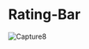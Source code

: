 # Rating-Bar
![Capture8](https://user-images.githubusercontent.com/61504827/122665070-cdb53e80-d1c2-11eb-974e-a13158ccd8bf.PNG)

